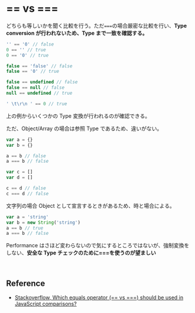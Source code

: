 # == vs ===

どちらも等しいかを聞く比較を行う。ただ`===`の場合厳密な比較を行い、**Type conversion が行われないため、Type まで一致を確認する。**

```javascript
'' == '0' // false
0 == '' // true
0 == '0' // true

false == 'false' // false
false == '0' // true

false == undefined // false
false == null // false
null == undefined // true

' \t\r\n ' == 0 // true
```

上の例からいくつかの Type 変換が行われるのが確認できる。

ただ、Object/Array の場合は参照 Type であるため、違いがない。

```javascript
var a = {}
var b = {}

a == b // false
a === b // false

var c = []
var d = []

c == d // false
c === d // false
```

文字列の場合 Object として宣言するときがあるため、時と場合による。

```javascript
var a = 'string'
var b = new String('string')
a == b // true
a === b // false
```

Performance はさほど変わらないので気にするところではないが、強制変換をしない、**安全な Type チェックのために===を使うのが望ましい**

<br>

## Reference

-   [Stackoverflow, Which equals operator (== vs ===) should be used in JavaScript comparisons?](https://stackoverflow.com/questions/359494/which-equals-operator-vs-should-be-used-in-javascript-comparisons)

